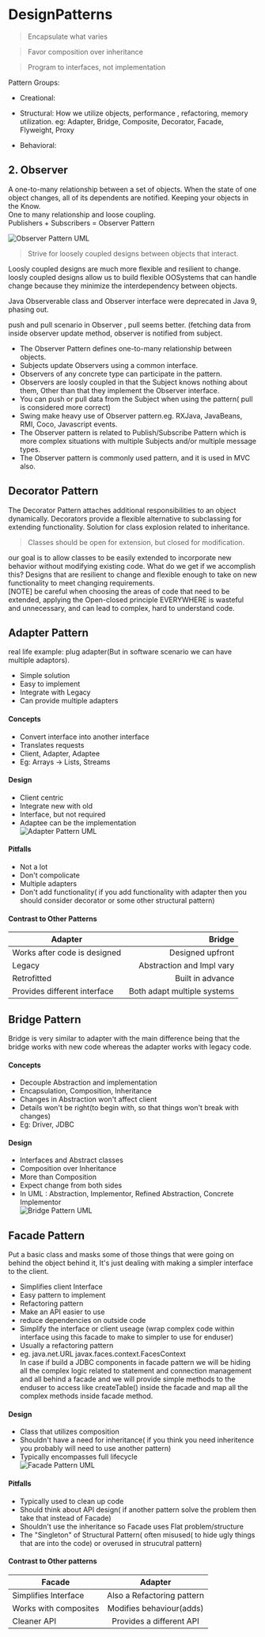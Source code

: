# DesignPatterns

>Encapsulate what varies

> Favor composition over inheritance  
 
> Program to interfaces, not implementation  

Pattern Groups: 
* Creational: 
* Structural: How we utilize objects, performance , refactoring, memory utilization.
	eg: Adapter, Bridge, Composite, Decorator, Facade, Flyweight, Proxy  
 
* Behavioral: 

## 2. Observer  
A one-to-many relationship between a set of objects. When the state of one object changes, all of its dependents are notified. 
Keeping your objects in the Know.  
One to many relationship and loose coupling.  
Publishers + Subscribers = Observer Pattern  

![Observer Pattern UML](https://github.com/sameesh-s/DesignPatterns/blob/main/ObserverPattern_.jpg?raw=true)

> Strive for loosely coupled designs between objects that interact.  

Loosly coupled designs are much more flexible and resilient to change.
loosly coupled designs allow us to build flexible OOSystems that can handle change because they minimize the interdependency between objects.  

Java Observerable class and Observer interface were deprecated in Java 9, phasing out.

push and pull scenario in Observer , pull seems better. (fetching data from inside observer update method, observer is notified from subject.  

* The Observer Pattern defines one-to-many relationship between objects. 
* Subjects update Observers using a common interface.  
* Observers of any concrete type can participate in the pattern. 
* Observers are loosly coupled in that the Subject knows nothing about them, Other than that they implement the Observer interface.  
* You can push or pull data from the Subject when using the pattern( pull is considered more correct)  
* Swing make heavy use of Observer pattern.eg. RXJava, JavaBeans, RMI, Coco, Javascript events.  
* The Observer pattern is related to Publish/Subscribe Pattern which is more complex situations with multiple Subjects and/or multiple message types.  
* The Observer pattern is commonly used pattern, and it is used in MVC also.  

## Decorator Pattern 

The Decorator Pattern attaches additional responsibilities to an object dynamically. Decorators provide a flexible alternative to subclassing for extending functionality. 
Solution for class explosion related to inheritance.  

> Classes should be open for extension, but closed for modification.  

our goal is to allow classes to be easily extended to incorporate new behavior without modifying existing code. What do we get if we accomplish this? Designs that are resilient to change and flexible enough to take on new functionality to meet changing requirements.  
[NOTE] be careful when choosing the areas of code that need to be extended, applying the Open-closed principle EVERYWHERE is wasteful and unnecessary, and can lead to complex, hard to understand code.  

## Adapter Pattern  
real life example: plug adapter(But in software scenario we can have multiple adaptors).  
* Simple solution 
* Easy to implement 
* Integrate with Legacy  
* Can provide multiple adapters  

#### Concepts
* Convert interface into another interface  
* Translates requests  
* Client, Adapter, Adaptee  
* Eg: Arrays -> Lists, Streams  

#### Design
* Client centric
* Integrate new with old
* Interface, but not required  
* Adaptee can be the implementation  
![Adapter Pattern UML](https://github.com/sameesh-s/DesignPatterns/blob/main/AdapterPattern.jpg?raw=true)

#### Pitfalls
* Not a lot
* Don't compolicate
* Multiple adapters
* Don't add functionality( if you add functionality with adapter then you should consider decorator or some other structural pattern)  

#### Contrast to Other Patterns

| Adapter                         | Bridge                     |
|---------------------------------|---------------------------:|
| Works after code is designed    | Designed upfront           |
| Legacy                          | Abstraction and Impl vary  |
| Retrofitted                     | Built in advance           |
| Provides different interface    | Both adapt multiple systems|

## Bridge Pattern
Bridge is very similar to adapter with the main difference being that the bridge works with new code whereas the adapter works with legacy code. 
#### Concepts
* Decouple Abstraction and implementation  
* Encapsulation, Composition, Inheritance 
* Changes in Abstraction won't affect client  
* Details won't be right(to begin with, so that things won't break with changes)
* Eg: Driver, JDBC 

#### Design
* Interfaces and Abstract classes
* Composition over Inheritance  
* More than Composition  
* Expect change from both sides  
* In UML : Abstraction, Implementor, Refined Abstraction, Concrete Implementor  
![Bridge Pattern UML](https://github.com/sameesh-s/DesignPatterns/blob/main/BridgePattern.jpg?raw=true)

## Facade Pattern

Put a basic class and masks some of those things that were going on behind the object behind it, It's just dealing with making a simpler interface to the client.  
* Simplifies client Interface 
* Easy pattern to implement 
* Refactoring pattern  
* Make an API easier to use
* reduce dependencies on outside code 
* Simplify the interface or client useage (wrap complex code within interface using this facade to make to simpler to use for enduser) 
* Usually a refactoring pattern 
* eg. java.net.URL
	javax.faces.context.FacesContext  
In case if build a JDBC components in facade pattern we will be hiding all the complex logic related to statement and connection management and all behind a facade and we will provide simple methods to the enduser to access like createTable() inside the facade and map all the complex methods inside facade method. 

#### Design
* Class that utilizes composition 
* Shouldn't have a need for inheritance( if you think you need inheritence you probably will need to use another pattern)    
* Typically encompasses full lifecycle  
![Facade Pattern UML](https://github.com/sameesh-s/DesignPatterns/blob/main/FacadePattern.jpg?raw=true)

#### Pitfalls  
* Typically used to clean up code 
* Should think about API design( if another pattern solve the problem then take that instead of Facade)  
* Shouldn't use the inheritance so Facade uses Flat problem/structure  
* The "Singleton" of Structural Pattern( often misused( to hide ugly things that are into the code) or overused in strucutral pattern)  

#### Contrast to Other patterns   
| Facade                        |Adapter                        |
|-------------------------------|:-----------------------------:|
|Simplifies Interface           | Also a Refactoring pattern    |
|Works with composites          | Modifies behaviour(adds)      |
|Cleaner API                    | Provides a different API      |


 
